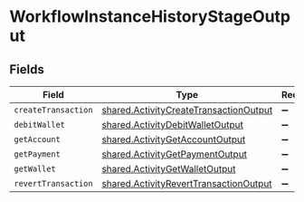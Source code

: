 # WorkflowInstanceHistoryStageOutput


## Fields

| Field                                                                                            | Type                                                                                             | Required                                                                                         | Description                                                                                      |
| ------------------------------------------------------------------------------------------------ | ------------------------------------------------------------------------------------------------ | ------------------------------------------------------------------------------------------------ | ------------------------------------------------------------------------------------------------ |
| `createTransaction`                                                                              | [shared.ActivityCreateTransactionOutput](../../models/shared/activitycreatetransactionoutput.md) | :heavy_minus_sign:                                                                               | N/A                                                                                              |
| `debitWallet`                                                                                    | [shared.ActivityDebitWalletOutput](../../models/shared/activitydebitwalletoutput.md)             | :heavy_minus_sign:                                                                               | N/A                                                                                              |
| `getAccount`                                                                                     | [shared.ActivityGetAccountOutput](../../models/shared/activitygetaccountoutput.md)               | :heavy_minus_sign:                                                                               | N/A                                                                                              |
| `getPayment`                                                                                     | [shared.ActivityGetPaymentOutput](../../models/shared/activitygetpaymentoutput.md)               | :heavy_minus_sign:                                                                               | N/A                                                                                              |
| `getWallet`                                                                                      | [shared.ActivityGetWalletOutput](../../models/shared/activitygetwalletoutput.md)                 | :heavy_minus_sign:                                                                               | N/A                                                                                              |
| `revertTransaction`                                                                              | [shared.ActivityRevertTransactionOutput](../../models/shared/activityreverttransactionoutput.md) | :heavy_minus_sign:                                                                               | N/A                                                                                              |